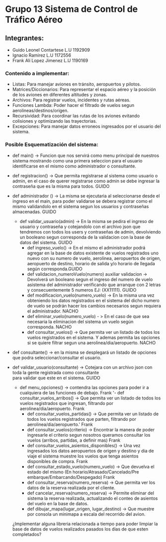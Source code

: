 # Grupo 13 Sistema de Control de Tráfico Aéreo
## Integrantes:
-   Guido Leonel Contartese L.U 1192909
-   Ignacio Ramirez L.U 1172556
-   Frank Ali Lopez Jimenez L.U 1190169
  
### Contenido a implementar:
- Listas: Para manejar aviones en tránsito, aeropuertos y pilotos.
- Matrices/Diccionarios: Para representar el espacio aéreo y la posición de los aviones en diferentes altitudes y zonas.
- Archivos: Para registrar vuelos, incidentes y rutas aéreas.
- Funciones Lambda: Poder hacer el filtrado de vuelos segun aerolineas/destinos/origen.
- Recursividad: Para coordinar las rutas de los aviones evitando colisiones y optimizando las trayectorias.
- Excepciones: Para manejar datos erroneos ingresados por el usuario del sistema.

### Posible Esquematización del sistema:

- def main() -> Funcion que nos servirá como menu principal de nuestros sistema mostrando como una primera seleccion
                para el usuario identificarse en el mismo como administrador o consultante.
- def registracion() -> Que permita registrarse al sistema como usuario o admin, en el caso de querer registrarse como admin se debe ingresar la contraseña que es la misma para todos. GUIDO
- def administrador () -> La misma se ejecutaria al seleccionarse desde el ingreso en el main, para poder validarse
                          se debera registrar como el mismo validandolo en el sistema segun los usuarios y contraseñas almacenadas. GUIDO
    - def validar_usuario(admin) -> En la misma se pedira el ingreso de usuario y contraseña y cotejandolo con el archivo json que tendremos con todos los users y contraseñas de admin, devolviendo un booleano segun corresponda de la validacion con la base de datos del sistema. GUIDO
        - def ingreso_vuelo() -> En el mismo el administrador podrá agregar en la base de datos existente de vuelos 
                                registrados uno nuevo con su numero de vuelo, aerolinea, aeropuertos de origen, aeropuerto de destino, horario de salida y/o horario de llegada según corresponda.GUIDO
        - def validacion_numeroVuelo(numero) auxiliar validacion -> Devolverá un booleano segun el ingreso del 
                                                                    numero de vuelo asistema del administrador verificando que arranque con 2 letras y consecuentemente 5 numeros EJ: (XX11111). GUIDO
        - def modificacion_vuelo(numero_vuelo) -> En la misma una vez obteniendo los datos registrados en el sistema
                                                del dicho numero de vuelo se podrán hacer los cambios necesarios segun requiera el administrador. NACHO
        - def eliminar_vuelo(numero_vuelo) - > En el caso de que sea necesaria la eliminacion del sistema un 
                                            vuelo según corresponda. NACHO
        - def consultar_vuelos() -> Que permita ver un listado de todos los vuelos registrados en el sistema. Y 
                                    ademas permita las opciones si se quiere filtrar segun una aerolinea/dia/aeropuerto. NACHO
- def consultante() -> en la misma se desplegará un listado de opciones que podra seleccionar/consultar el usuario.
- def validar_usuario(consultante) -> Cotejara con un archivo json con toda la gente registrada como consultante    
                                      para validar que este en el sistema. GUIDO
    - def menu_opciones() -> contendra las opciones para poder ir a cualquiera de las funciones de debajo. Frank
        '- def consultar_vuelos_arribos() -> Que permita ver un listado de todos los vuelos registrados que ingresan, filtrando por aerolinea/dia/aeropuerto. Frank 
        - def consultar_vuelos_partidas() -> Que permita ver un listado de todos los vuelos registrados que parten, filtrando por aerolinea/dia/aeropuerto.' Frank 
        - def consultar_vuelos(criterio) -> Encontrar la manera de poder ingresarle el criterio segun nosotros queramos consultar los vuelos (arribos, partidas, a definir mas) Frank
        - def consultar_vuelos_asientos_disponibles() -> Una vez ingresados los datos aeropuertos de origen y destino y dia de viaje el sistema muestre los vuelos que tenga asientos disponibles de compra. Frank
        - def consultar_estado_vuelo(numero_vuelo) -> Que devuelva el estado del mismo (En horario/Atrasado/Cancelado/Pre embarque/Embarcando/Despegado) Frank
        - def consultar_reserva(numero_reserva) -> Que permita ver los datos de la reserva realizada por el cliente.
        - def cancelar_reserva(numero_reserva) -> Permite eliminar del sistema la reserva realizada, actualizando
                                                el conteo de asientos del vuelo en la base de datos.
        - def dibujar_mapa(lugar_origen, lugar_destino) -> Que muestre por consola un minimapa a escala del recorrido del avion.

    ¿Implementar alguna libreria relacionada a tiempo para poder limpiar la base de datos de vuelos realizados pasados los dias de que esten completados?

                            

